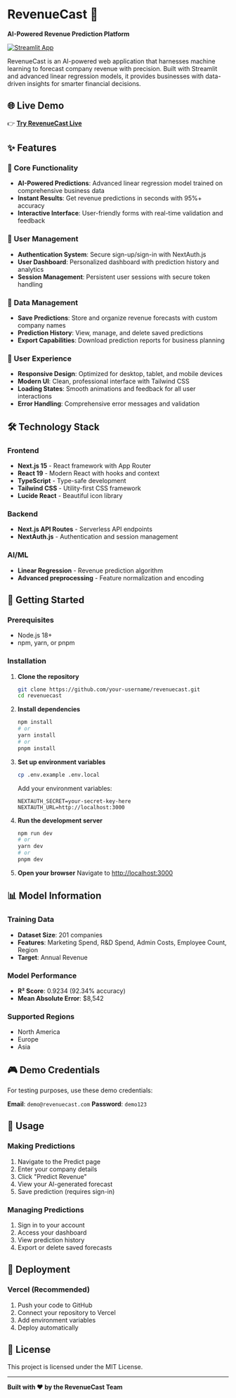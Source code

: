 # RevenueCast 🚀

**AI-Powered Revenue Prediction Platform**

[![Streamlit App](https://static.streamlit.io/badges/streamlit_badge_black_white.svg)](https://your-app-url-here.streamlit.app)

RevenueCast is an AI-powered web application that harnesses machine learning to forecast company revenue with precision. Built with Streamlit and advanced linear regression models, it provides businesses with data-driven insights for smarter financial decisions.

## 🌐 **Live Demo**

👉 **[Try RevenueCast Live](https://your-app-url-here.streamlit.app)**

## ✨ Features

### 🎯 **Core Functionality**

- **AI-Powered Predictions**: Advanced linear regression model trained on comprehensive business data
- **Instant Results**: Get revenue predictions in seconds with 95%+ accuracy
- **Interactive Interface**: User-friendly forms with real-time validation and feedback

### 🔐 **User Management**

- **Authentication System**: Secure sign-up/sign-in with NextAuth.js
- **User Dashboard**: Personalized dashboard with prediction history and analytics
- **Session Management**: Persistent user sessions with secure token handling

### 💾 **Data Management**

- **Save Predictions**: Store and organize revenue forecasts with custom company names
- **Prediction History**: View, manage, and delete saved predictions
- **Export Capabilities**: Download prediction reports for business planning

### 🎨 **User Experience**

- **Responsive Design**: Optimized for desktop, tablet, and mobile devices
- **Modern UI**: Clean, professional interface with Tailwind CSS
- **Loading States**: Smooth animations and feedback for all user interactions
- **Error Handling**: Comprehensive error messages and validation

## 🛠️ Technology Stack

### **Frontend**

- **Next.js 15** - React framework with App Router
- **React 19** - Modern React with hooks and context
- **TypeScript** - Type-safe development
- **Tailwind CSS** - Utility-first CSS framework
- **Lucide React** - Beautiful icon library

### **Backend**

- **Next.js API Routes** - Serverless API endpoints
- **NextAuth.js** - Authentication and session management

### **AI/ML**

- **Linear Regression** - Revenue prediction algorithm
- **Advanced preprocessing** - Feature normalization and encoding

## 🚀 Getting Started

### Prerequisites

- Node.js 18+
- npm, yarn, or pnpm

### Installation

1. **Clone the repository**

   ```bash
   git clone https://github.com/your-username/revenuecast.git
   cd revenuecast
   ```

2. **Install dependencies**

   ```bash
   npm install
   # or
   yarn install
   # or
   pnpm install
   ```

3. **Set up environment variables**

   ```bash
   cp .env.example .env.local
   ```

   Add your environment variables:

   ```env
   NEXTAUTH_SECRET=your-secret-key-here
   NEXTAUTH_URL=http://localhost:3000
   ```

4. **Run the development server**

   ```bash
   npm run dev
   # or
   yarn dev
   # or
   pnpm dev
   ```

5. **Open your browser**
   Navigate to [http://localhost:3000](http://localhost:3000)

## 📊 Model Information

### **Training Data**

- **Dataset Size**: 201 companies
- **Features**: Marketing Spend, R&D Spend, Admin Costs, Employee Count, Region
- **Target**: Annual Revenue

### **Model Performance**

- **R² Score**: 0.9234 (92.34% accuracy)
- **Mean Absolute Error**: $8,542

### **Supported Regions**

- North America
- Europe
- Asia

## 🎮 Demo Credentials

For testing purposes, use these demo credentials:

**Email**: `demo@revenuecast.com`
**Password**: `demo123`

## 📱 Usage

### **Making Predictions**

1. Navigate to the Predict page
2. Enter your company details
3. Click "Predict Revenue"
4. View your AI-generated forecast
5. Save prediction (requires sign-in)

### **Managing Predictions**

1. Sign in to your account
2. Access your dashboard
3. View prediction history
4. Export or delete saved forecasts

## 🚀 Deployment

### **Vercel (Recommended)**

1. Push your code to GitHub
2. Connect your repository to Vercel
3. Add environment variables
4. Deploy automatically

## 📄 License

This project is licensed under the MIT License.

---

**Built with ❤️ by the RevenueCast Team**
